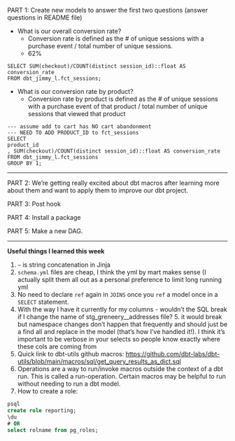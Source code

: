 PART 1: Create new models to answer the first two questions (answer questions in README file)

- What is our overall conversion rate?
    - Conversion rate is defined as the # of unique sessions with a purchase event / total number of unique sessions. 
    - 62%

```
SELECT SUM(checkout)/COUNT(distinct session_id)::float AS conversion_rate
FROM dbt_jimmy_l.fct_sessions;
```
- What is our conversion rate by product?
    - Conversion rate by product is defined as the # of unique sessions with a purchase event of that product / total number of unique sessions that viewed that product

```
--- assume add to cart has NO cart abandonment
--- NEED TO ADD PRODUCT_ID to fct_sessions
SELECT 
product_id
, SUM(checkout)/COUNT(distinct session_id)::float AS conversion_rate
FROM dbt_jimmy_l.fct_sessions
GROUP BY 1;
```

---

PART 2: We’re getting really excited about dbt macros after learning more about them and want to apply them to improve our dbt project. 

PART 3: Post hook

PART 4: Install a package

PART 5: Make a new DAG.

---
**Useful things I learned this week**
1. `~` is string concatenation in Jinja
2. `schema.yml` files are cheap, I think the yml by mart makes sense (I actually split them all out as a personal preference to limit long running yml
3. No need to declare `ref` again in `JOINS` once you `ref` a model once in a `SELECT` statement.
4. With the way I have it currently for my columns - wouldn’t the SQL break if I change the name of stg_greneery__addresses file?
    5.  it would break but namespace changes don’t happen that frequently and should just be a find all and replace in the model (that’s how I’ve handled it!). I think it’s important to be verbose in your selects so people know exactly where these cols are coming from 
6. Quick link to dbt-utils github macros: https://github.com/dbt-labs/dbt-utils/blob/main/macros/sql/get_query_results_as_dict.sql
7. Operations are a way to run/invoke macros outside the context of a dbt run. This is called a run-operation. Certain macros may be helpful to run without needing to run a dbt model.
8. How to create a role:
```sql
psql
create role reporting;
\du
# OR
select rolname from pg_roles;
```


